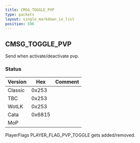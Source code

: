 ```yaml
---
title: CMSG_TOGGLE_PVP
type: packets
layout: single_markdown_in_list
position: 596
---
```


## CMSG_TOGGLE_PVP

Send when activate/deactivate pvp.

### Status

Version | Hex | Comment
---------- | ---------- | ---------- 
Classic    | 0x253      |  
TBC        | 0x253      |  
WotLK      | 0x253      |  
Cata       | 0x6815     |  
MoP        |            |  

PlayerFlags PLAYER_FLAG_PVP_TOGGLE gets added/removed.
